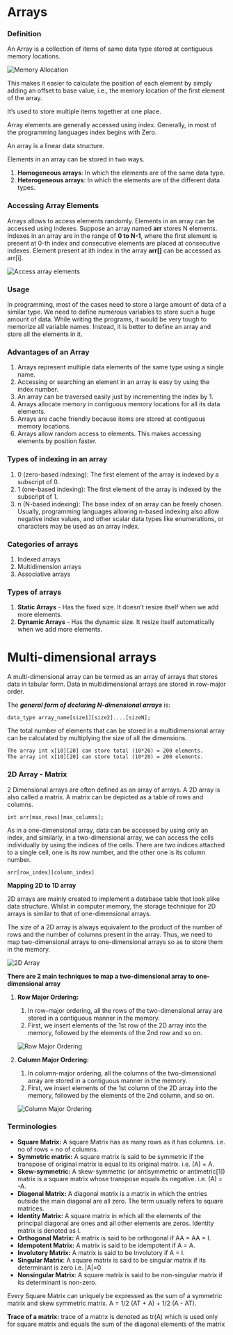 # Arrays

### **Definition**

An Array is a collection of items of same data type stored at contiguous memory locations.

![Memory Allocation](./memory_alloc.png)

This makes it easier to calculate the position of each element by simply adding an offset to base value, i.e., the memory location of the first element of the array.

It’s used to store multiple items together at one place.

Array elements are generally accessed using index. Generally, in most of the programming languages index begins with Zero.

An array is a linear data structure.

Elements in an array can be stored in two ways.

1. **Homogeneous arrays**:  In which the elements are of the same data type.
2. **Heterogeneous arrays**: In which the elements are of the different data types.

### **Accessing Array Elements**

Arrays allows to access elements randomly. Elements in an array can be accessed using indexes. Suppose an array named **arr** stores N elements. Indexes in an array are in the range of **0 to N-1**, where the first element is present at 0-th index and consecutive elements are placed at consecutive indexes. Element present at ith index in the array **arr[]** can be accessed as arr[i].

![Access array elements](./arr_access.jpg)

### **Usage**

In programming, most of the cases need to store a large amount of data of a similar type. We need to define numerous variables to store such a huge amount of data. While writing the programs, it would be very tough to memorize all variable names. Instead, it is better to define an array and store all the elements in it.

### **Advantages of an Array**

1. Arrays represent multiple data elements of the same type using a single name.
2. Accessing or searching an element in an array is easy by using the index number.
3. An array can be traversed easily just by incrementing the index by 1.
4. Arrays allocate memory in contiguous memory locations for all its data elements.
5. Arrays are cache friendly because items are stored at contiguous memory locations.
6. Arrays allow random access to elements. This makes accessing elements by position faster.

### Types of indexing in an array

1.  0 (zero-based indexing): The first element of the array is indexed by a subscript of 0.
2. 1 (one-based indexing): The first element of the array is indexed by the subscript of 1.
3. n (N-based indexing): The base index of an array can be freely chosen. Usually, programming languages allowing n-based indexing also allow negative index values, and other scalar data types like enumerations, or characters may be used as an array index.

### Categories of arrays

1. Indexed arrays
2. Multidimension arrays
3. Associative arrays

### **Types of arrays**

1. **Static Arrays** - Has the fixed size. It doesn’t resize itself when we add more elements.
2. **Dynamic Arrays** - Has the dynamic size. It resize itself automatically when we add more elements.

# Multi-dimensional arrays

A multi-dimensional array can be termed as an array of arrays that stores data in tabular form. Data in multidimensional arrays are stored in row-major order.

The ***general form of declaring N-dimensional arrays*** is:

```tsx
data_type array_name[size1][size2]....[sizeN];
```

The total number of elements that can be stored in a multidimensional array can be calculated by multiplying the size of all the dimensions.

```tsx
The array int x[10][20] can store total (10*20) = 200 elements.
The array int x[10][20] can store total (10*20) = 200 elements.
```

### **2D Array - Matrix**

2 Dimensional arrays are often defined as an array of arrays. A 2D array is also called a matrix. A matrix can be depicted as a table of rows and columns.

```tsx
int arr[max_rows][max_columns];
```

As in a one-dimensional array, data can be accessed by using only an index, and similarly, in a two-dimensional array, we can access the cells individually by using the indices of the cells. There are two indices attached to a single cell, one is its row number, and the other one is its column number.

```tsx
arr[row_index][column_index]
```

****Mapping 2D to 1D array****

2D arrays are mainly created to implement a database table that look alike data structure. Whilst in computer memory, the storage technique for 2D arrays is similar to that of one-dimensional arrays.

The size of a 2D array is always equivalent to the product of the number of rows and the number of columns present in the array. Thus, we need to map two-dimensional arrays to one-dimensional arrays so as to store them in the memory.

![2D Array](./2d_arr.png)

**There are 2 main techniques to map a two-dimensional array to one-dimensional array**

1. **Row Major Ordering:** 
    1. In row-major ordering, all the rows of the two-dimensional array are stored in a contiguous manner in the memory.
    2. First, we insert elements of the 1st row of the 2D array into the memory, followed by the elements of the 2nd row and so on.
    
    ![Row Major Ordering](./row_major.png)
    
2. **Column Major Ordering:** 
    1. In column-major ordering, all the columns of the two-dimensional array are stored in a contiguous manner in the memory.
    2. First, we insert elements of the 1st column of the 2D array into the memory, followed by the elements of the 2nd column, and so on.
    
    ![Column Major Ordering](./column_major.png)
    

### **Terminologies**

- **Square Matrix:** A square Matrix has as many rows as it has columns. i.e. no of rows = no of columns.
- **Symmetric matrix:** A square matrix is said to be symmetric if the transpose of original matrix is equal to its original matrix. i.e. (A) = A.
- **Skew-symmetric:** A skew-symmetric (or antisymmetric or antimetric[1]) matrix is a square matrix whose transpose equals its negative. i.e. (A) = -A.
- **Diagonal Matrix:** A diagonal matrix is a matrix in which the entries outside the main diagonal are all zero. The term usually refers to square matrices.
- **Identity Matrix:** A square matrix in which all the elements of the principal diagonal are ones and all other elements are zeros. Identity matrix is denoted as I.
- **Orthogonal Matrix:** A matrix is said to be orthogonal if AA = AA = I.
- **Idempotent Matrix:** A matrix is said to be idempotent if A = A.
- **Involutory Matrix:** A matrix is said to be Involutory if A = I.
- **Singular Matrix**: A square matrix is said to be singular matrix if its determinant is zero i.e. |A|=0
- **Nonsingular Matrix**: A square matrix is said to be non-singular matrix if its determinant is non-zero.

Every Square Matrix can uniquely be expressed as the sum of a symmetric matrix and skew symmetric matrix. A = 1/2 (AT + A) + 1/2 (A - AT).

**Trace of a matrix:** trace of a matrix is denoted as tr(A) which is used only for square matrix and equals the sum of the diagonal elements of the matrix